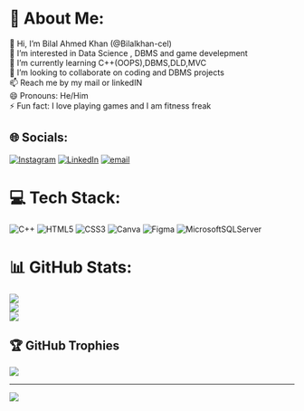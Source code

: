 # 💫 About Me:
👋 Hi, I’m Bilal Ahmed Khan (@Bilalkhan-cel)<br>👀 I’m interested in Data Science , DBMS and game develepment<br>🌱 I’m currently learning C++(OOPS),DBMS,DLD,MVC<br>💞️ I’m looking to collaborate on coding and DBMS projects<br>📫 Reach me by my mail or linkedIN<br>😄 Pronouns: He/Him<br>⚡ Fun fact: I love playing games and I am fitness freak


## 🌐 Socials:
[![Instagram](https://img.shields.io/badge/Instagram-%23E4405F.svg?logo=Instagram&logoColor=white)](https://instagram.com/https://www.instagram.com/bilal9495khan/?hl=en) [![LinkedIn](https://img.shields.io/badge/LinkedIn-%230077B5.svg?logo=linkedin&logoColor=white)](https://linkedin.com/in/https://www.linkedin.com/in/bilal-ahmed-khan-6032802a2) [![email](https://img.shields.io/badge/Email-D14836?logo=gmail&logoColor=white)](mailto:bilalahmedkhan6002@gmail.com) 

# 💻 Tech Stack:
![C++](https://img.shields.io/badge/c++-%2300599C.svg?style=for-the-badge&logo=c%2B%2B&logoColor=white) ![HTML5](https://img.shields.io/badge/html5-%23E34F26.svg?style=for-the-badge&logo=html5&logoColor=white) ![CSS3](https://img.shields.io/badge/css3-%231572B6.svg?style=for-the-badge&logo=css3&logoColor=white) ![Canva](https://img.shields.io/badge/Canva-%2300C4CC.svg?style=for-the-badge&logo=Canva&logoColor=white) ![Figma](https://img.shields.io/badge/figma-%23F24E1E.svg?style=for-the-badge&logo=figma&logoColor=white) ![MicrosoftSQLServer](https://img.shields.io/badge/Microsoft%20SQL%20Server-CC2927?style=for-the-badge&logo=microsoft%20sql%20server&logoColor=white)
# 📊 GitHub Stats:
![](https://github-readme-stats.vercel.app/api?username=Bilalkhan-cel&theme=dark&hide_border=false&include_all_commits=false&count_private=false)<br/>
![](https://github-readme-streak-stats.herokuapp.com/?user=Bilalkhan-cel&theme=dark&hide_border=false)<br/>
![](https://github-readme-stats.vercel.app/api/top-langs/?username=Bilalkhan-cel&theme=dark&hide_border=false&include_all_commits=false&count_private=false&layout=compact)

## 🏆 GitHub Trophies
![](https://github-profile-trophy.vercel.app/?username=Bilalkhan-cel&theme=radical&no-frame=false&no-bg=true&margin-w=4)

---
[![](https://visitcount.itsvg.in/api?id=Bilalkhan-cel&icon=0&color=0)](https://visitcount.itsvg.in)


